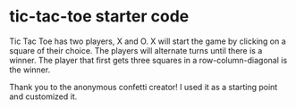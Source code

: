 # tic-tac-toe starter code

Tic Tac Toe has two players, X and O.
X will start the game by clicking on a square of their choice.
The players will alternate turns until there is a winner.
The player that first gets three squares in a row-column-diagonal is the winner.

Thank you to the anonymous confetti creator! I used it as a starting point and customized it.
